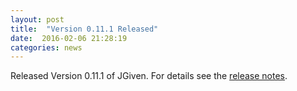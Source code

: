 ```yaml
---
layout: post
title:  "Version 0.11.1 Released"
date:  2016-02-06 21:28:19
categories: news
---
```


Released Version 0.11.1 of JGiven. For details see the [release notes](https://github.com/TNG/JGiven/releases/tag/v0.11.1).


[jgiven-gh]: https://github.com/TNG/JGiven
[jgiven]:    https://jgiven.org
